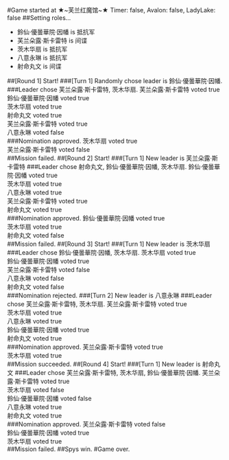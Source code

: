 #Game started at ★~芙兰红魔馆~★
Timer: false, Avalon: false, LadyLake: false
##Setting roles...
+ 鈴仙·優曇華院·因幡 is 抵抗军
+ 芙兰朵露·斯卡雷特 is 间谍
+ 茨木华扇 is 抵抗军
+ 八意永琳 is 抵抗军
+ 射命丸文 is 间谍


##[Round 1] Start!
###[Turn 1] Randomly chose leader is 鈴仙·優曇華院·因幡.
###Leader chose 芙兰朵露·斯卡雷特, 茨木华扇.
芙兰朵露·斯卡雷特 voted true  
鈴仙·優曇華院·因幡 voted true  
茨木华扇 voted true  
射命丸文 voted true  
芙兰朵露·斯卡雷特 voted true  
八意永琳 voted false  
###Nomination approved.
茨木华扇 voted true  
芙兰朵露·斯卡雷特 voted false  
##Mission failed.
##[Round 2] Start!
###[Turn 1] New leader is 芙兰朵露·斯卡雷特
###Leader chose 射命丸文, 鈴仙·優曇華院·因幡, 茨木华扇.
鈴仙·優曇華院·因幡 voted true  
茨木华扇 voted true  
八意永琳 voted true  
芙兰朵露·斯卡雷特 voted true  
射命丸文 voted true  
###Nomination approved.
鈴仙·優曇華院·因幡 voted true  
茨木华扇 voted true  
射命丸文 voted false  
##Mission failed.
##[Round 3] Start!
###[Turn 1] New leader is 茨木华扇
###Leader chose 鈴仙·優曇華院·因幡, 茨木华扇.
茨木华扇 voted true  
鈴仙·優曇華院·因幡 voted true  
芙兰朵露·斯卡雷特 voted false  
八意永琳 voted false  
射命丸文 voted false  
###Nomination rejected.
###[Turn 2] New leader is 八意永琳
###Leader chose 芙兰朵露·斯卡雷特, 茨木华扇.
芙兰朵露·斯卡雷特 voted true  
茨木华扇 voted true  
八意永琳 voted true  
鈴仙·優曇華院·因幡 voted true  
射命丸文 voted true  
###Nomination approved.
芙兰朵露·斯卡雷特 voted true  
茨木华扇 voted true  
##Mission succeeded.
##[Round 4] Start!
###[Turn 1] New leader is 射命丸文
###Leader chose 芙兰朵露·斯卡雷特, 茨木华扇, 鈴仙·優曇華院·因幡.
芙兰朵露·斯卡雷特 voted true  
茨木华扇 voted false  
鈴仙·優曇華院·因幡 voted false  
八意永琳 voted true  
射命丸文 voted true  
###Nomination approved.
芙兰朵露·斯卡雷特 voted false  
鈴仙·優曇華院·因幡 voted true  
茨木华扇 voted true  
##Mission failed.
##Spys win.
#Game over.